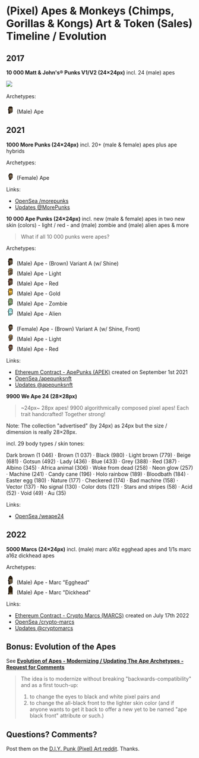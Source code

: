 # (Pixel) Apes & Monkeys (Chimps, Gorillas & Kongs) Art & Token (Sales) Timeline / Evolution



## 2017


**10 000  Matt & John's® Punks V1/V2 (24×24px)** incl. 24 (male) apes

![](https://github.com/cryptopunksnotdead/programming-cryptopunks/raw/master/i/apes.png)


Archetypes:

![](i/ye_olde_ape-male.png)   (Male) Ape




## 2021

**1000 More Punks (24×24px)**  incl. 20+ (male & female) apes  plus ape hybrids

Archetypes:

![](i/ye_olde_ape-female.png)  (Female) Ape


Links:
- [OpenSea /morepunks](https://opensea.io/collection/morepunks)
- [Updates @MorePunks](https://twitter.com/MorePunks)



**10 000 Ape Punks (24×24px)**   incl.  new (male & female) apes in two new skin (colors) - light / red - and (male) zombie and (male) alien apes & more


> What if all 10 000 punks were apes?


Archetypes:

![](i/ye_olde_ape-male.a.png)  (Male) Ape - (Brown) Variant A (w/ Shine)   <br>
![](i/ye_olde_ape_light-male.png)  (Male) Ape - Light  <br>
![](i/ye_olde_ape_red-male.png)  (Male) Ape - Red  <br>
![](i/ape_gold-male.png)  (Male) Ape - Gold   <br>
![](i/ape_zombie-male.png)  (Male) Ape - Zombie  <br>
![](i/ape_alien-male.png)  (Male) Ape - Alien

![](i/ye_olde_ape-female.a.png)  (Female) Ape - (Brown) Variant A (w/ Shine, Front)  <br>
![](i/ye_olde_ape_light-female.png)  (Male) Ape - Light   <br>
![](i/ye_olde_ape_red-female.png)  (Male) Ape - Red


Links:
- [Ethereum Contract - ApePunks (APEK)](https://etherscan.io/address/0x97f2eed9a7d3edbbca56120ed26795a5467f57fc) created on September 1st 2021
- [OpenSea /apepunksnft](https://opensea.io/collection/apepunksnft)
- [Updates @apepunksnft](https://twitter.com/apepunksnft)



**9900 We Ape 24 (28×28px)**

> ~24px~ 28px apes! 9900 algorithmically composed pixel apes! Each trait handcrafted! Together strong!

Note:  The collection "advertised" (by 24px) as 24px but the size / dimension is really 28×28px.


incl. 29 body types / skin tones:

Dark brown (1 046) ·
Brown (1 037)  ·
Black (980) ·
Light brown (779) ·
Beige (681) ·
Gotsun (492) ·
Lady (436) ·
Blue (433) ·
Grey (388) ·
Red (387)  ·
Albino (345) ·
Africa animal (306) ·
Woke from dead (258) ·
Neon glow (257) ·
Machine (241) ·
Candy cane (196) ·
Holo rainbow (189) ·
Bloodbath (184) ·
Easter egg (180) ·
Nature (177) ·
Checkered (174) ·
Bad machine (158) ·
Vector (137) ·
No signal (130) ·
Color dots (121) ·
Stars and stripes (58) ·
Acid (52) ·
Void (49) ·
Au (35)



Links:
- [OpenSea /weape24](https://opensea.io/collection/weape24)





## 2022



**5000 Marcs (24×24px)** incl.  (male)  marc a16z egghead  apes and 1/1s marc a16z dickhead apes


Archetypes:

![](i/ape_marc.png)  (Male) Ape - Marc "Egghead"  <br>
![](i/ape_marc_1-1.png)  (Male) Ape - Marc "Dickhead"



Links:
- [Ethereum Contract - Crypto Marcs (MARCS)](https://etherscan.io/address/0xe9b91d537c3aa5a3fa87275fbd2e4feaaed69bd0) created on July 17th 2022
- [OpenSea /crypto-marcs](https://opensea.io/collection/crypto-marcs)
- [Updates @cryptomarcs](https://twitter.com/cryptomarcs)






## Bonus:  Evolution of the Apes

See [**Evolution of Apes - Modernizing / Updating The Ape Archetypes - Request for Comments**](https://old.reddit.com/r/DIYPunkArt/comments/w729wg/evolution_of_apes_modernizing_updating_the_ape/)

>  The idea is to modernize without breaking
> "backwards-compatibility" and as a first touch-up:
>
> 1. to change the eyes to black and white pixel pairs and
> 2. to change the all-black front to the lighter skin color
>    (and if anyone wants to get it back to offer a new yet to be
>    named "ape black front" attribute or such.)
>



## Questions? Comments?

Post them on the [D.I.Y. Punk (Pixel) Art reddit](https://old.reddit.com/r/DIYPunkArt). Thanks.

